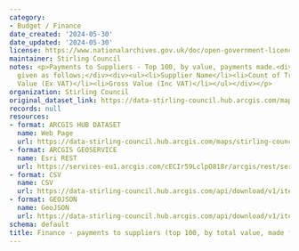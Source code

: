 ```yaml
---
category:
- Budget / Finance
date_created: '2024-05-30'
date_updated: '2024-05-30'
license: https://www.nationalarchives.gov.uk/doc/open-government-licence/version/3/
maintainer: Stirling Council
notes: <p>Payments to Suppliers - Top 100, by value, payments made.<div><br /></div><div>Information
  given as follows;</div><div><ul><li>Supplier Name</li><li>Count of Transactions</li><li>Net
  Value (Ex VAT)</li><li>Gross Value (Inc VAT)</li></ul></div></p>
organization: Stirling Council
original_dataset_link: https://data-stirling-council.hub.arcgis.com/maps/stirling-council::finance-payments-to-suppliers-top-100-by-total-value-made-for-year-2023-24
records: null
resources:
- format: ARCGIS HUB DATASET
  name: Web Page
  url: https://data-stirling-council.hub.arcgis.com/maps/stirling-council::finance-payments-to-suppliers-top-100-by-total-value-made-for-year-2023-24
- format: ARCGIS GEOSERVICE
  name: Esri REST
  url: https://services-eu1.arcgis.com/cECIr59LclpO818r/arcgis/rest/services/finance_payments_to_suppliers_2023_2024_summary_top_100/FeatureServer/0
- format: CSV
  name: CSV
  url: https://data-stirling-council.hub.arcgis.com/api/download/v1/items/2c5eebd38b4742e288492e1f8aa12945/csv?layers=0
- format: GEOJSON
  name: GeoJSON
  url: https://data-stirling-council.hub.arcgis.com/api/download/v1/items/2c5eebd38b4742e288492e1f8aa12945/geojson?layers=0
schema: default
title: Finance - payments to suppliers (top 100, by total value, made for year 2023/24)
---
```

